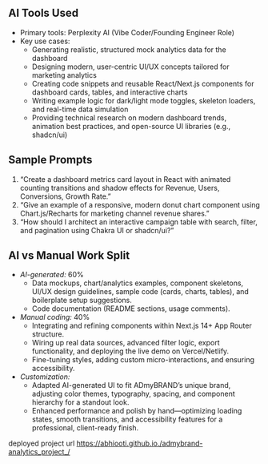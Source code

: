 ## AI Tools Used
- Primary tools: Perplexity AI (Vibe Coder/Founding Engineer Role)
- Key use cases:
  - Generating realistic, structured mock analytics data for the dashboard
  - Designing modern, user-centric UI/UX concepts tailored for marketing analytics
  - Creating code snippets and reusable React/Next.js components for dashboard cards, tables, and interactive charts
  - Writing example logic for dark/light mode toggles, skeleton loaders, and real-time data simulation
  - Providing technical research on modern dashboard trends, animation best practices, and open-source UI libraries (e.g., shadcn/ui)

## Sample Prompts

1. “Create a dashboard metrics card layout in React with animated counting transitions and shadow effects for Revenue, Users, Conversions, Growth Rate.”
2. “Give an example of a responsive, modern donut chart component using Chart.js/Recharts for marketing channel revenue shares.”
3. “How should I architect an interactive campaign table with search, filter, and pagination using Chakra UI or shadcn/ui?”

## AI vs Manual Work Split

- *AI-generated:* 60%
  - Data mockups, chart/analytics examples, component skeletons, UI/UX design guidelines, sample code (cards, charts, tables), and boilerplate setup suggestions.
  - Code documentation (README sections, usage comments).
- *Manual coding:* 40%
  - Integrating and refining components within Next.js 14+ App Router structure.
  - Wiring up real data sources, advanced filter logic, export functionality, and deploying the live demo on Vercel/Netlify.
  - Fine-tuning styles, adding custom micro-interactions, and ensuring accessibility.
- *Customization:* 
  - Adapted AI-generated UI to fit ADmyBRAND’s unique brand, adjusting color themes, typography, spacing, and component hierarchy for a standout look.
  - Enhanced performance and polish by hand—optimizing loading states, smooth transitions, and accessibility features for a professional, client-ready finish.
 
deployed project url
https://abhiooti.github.io./admybrand-analytics_project_/
